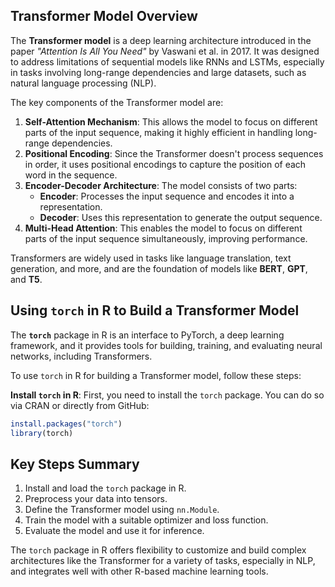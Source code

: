 ## Transformer Model Overview
The **Transformer model** is a deep learning architecture introduced in the paper *"Attention Is All You Need"* by Vaswani et al. in 2017. It was designed to address limitations of sequential models like RNNs and LSTMs, especially in tasks involving long-range dependencies and large datasets, such as natural language processing (NLP).

The key components of the Transformer model are:
1. **Self-Attention Mechanism**: This allows the model to focus on different parts of the input sequence, making it highly efficient in handling long-range dependencies.
2. **Positional Encoding**: Since the Transformer doesn't process sequences in order, it uses positional encodings to capture the position of each word in the sequence.
3. **Encoder-Decoder Architecture**: The model consists of two parts:
   - **Encoder**: Processes the input sequence and encodes it into a representation.
   - **Decoder**: Uses this representation to generate the output sequence.
4. **Multi-Head Attention**: This enables the model to focus on different parts of the input sequence simultaneously, improving performance.

Transformers are widely used in tasks like language translation, text generation, and more, and are the foundation of models like **BERT**, **GPT**, and **T5**.

## Using `torch` in R to Build a Transformer Model

The **`torch`** package in R is an interface to PyTorch, a deep learning framework, and it provides tools for building, training, and evaluating neural networks, including Transformers.

To use `torch` in R for building a Transformer model, follow these steps:

**Install `torch` in R**:
First, you need to install the `torch` package. You can do so via CRAN or directly from GitHub:
```r
install.packages("torch")
library(torch)
```
## Key Steps Summary
1. Install and load the `torch` package in R.
2. Preprocess your data into tensors.
3. Define the Transformer model using `nn.Module`.
4. Train the model with a suitable optimizer and loss function.
5. Evaluate the model and use it for inference.

The `torch` package in R offers flexibility to customize and build complex architectures like the Transformer for a variety of tasks, especially in NLP, and integrates well with other R-based machine learning tools.
